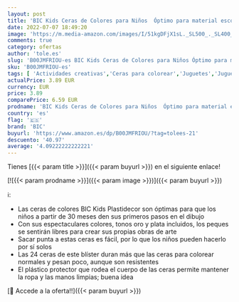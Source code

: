 ```yaml
---
layout: post
title: 'BIC Kids Ceras de Colores para Niños  Óptimo para material escolar Plastidecor  Colores Vivos Surtidos  Ideal para colorear  24 Ceras'
date: 2022-07-07 18:49:20
image: 'https://m.media-amazon.com/images/I/51kgDFjX1sL._SL500_._SL400_.jpg'
comments: true
category: ofertas
author: 'tole.es'
slug: 'B00JMFRIOU-es BIC Kids Ceras de Colores para Niños Óptimo para material...'
sku: 'B00JMFRIOU-es'
tags: [ 'Actividades creativas','Ceras para colorear','Juguetes','Juguetes y juegos','Material de escritura y dibujo para niños','bic','colorear','escolar','material','plastidecor','🇪🇸', ]
actualPrice: 3.89 EUR
currency: EUR
price: 3.89
comparePrice: 6.59 EUR
prodname: 'BIC Kids Ceras de Colores para Niños  Óptimo para material escolar Plastidecor  Colores Vivos Surtidos  Ideal para colorear  24 Ceras'
country: 'es'
flag: '🇪🇸'
brand: 'BIC'
buyurl: 'https://www.amazon.es/dp/B00JMFRIOU/?tag=tolees-21'
descuento: '40.97'
average: '4.09222222222221'
---
```


Tienes [{{< param title >}}]({{< param buyurl >}}) en el siguiente enlace!

[![{{< param prodname >}}]({{< param image >}})]({{< param buyurl >}})

ℹ️:

- Las ceras de colores BIC Kids Plastidecor son óptimas para que los niños a partir de 30 meses den sus primeros pasos en el dibujo
- Con sus espectaculares colores, tonos oro y plata incluidos, los peques se sentirán libres para crear sus propias obras de arte
- Sacar punta a estas ceras es fácil, por lo que los niños pueden hacerlo por sí solos
- Las 24 ceras de este blíster duran más que las ceras para colorear normales y pesan poco, aunque son resistentes
- El plástico protector que rodea el cuerpo de las ceras permite mantener la ropa y las manos limpias; buena idea

[🛒 Accede a la oferta!!]({{< param buyurl >}})
